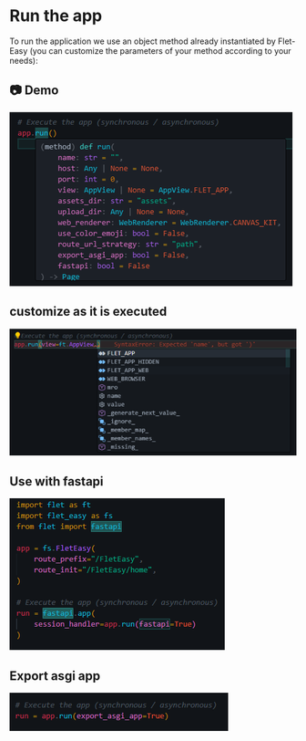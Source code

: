 # Run the app
To run the application we use an object method already instantiated by Flet-Easy (you can customize the parameters of your method according to your needs):

## 📷 **Demo**
![FletEasy run](assets/images/method_run.png "FletEasy run")

## customize as it is executed
![run view](assets/images/run_view.png "run view")

## Use with fastapi
![run fastapi](assets/images/fastapi_run.png "run fastapi")

## Export asgi app
![Export asgi](assets/images/export_asgi.png "Export asgi")